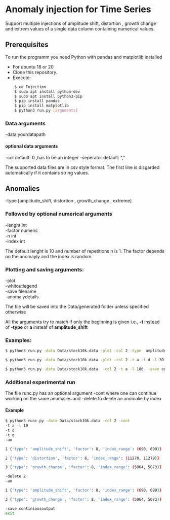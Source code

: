 # Anomaly injection for Time Series  
Support multiple injections of amplitude shift, distortion , growth change and extrem values of a single data column containing numerical values.


## Prerequisites
To run the programm you need Python with pandas and matplotlib installed

- For ubuntu 18 or 20
- Clone this repository.
- Execute:
```bash
    $ cd Injection
    $ sudo apt install python-dev
    $ sudo apt install python3-pip
    $ pip install pandas
    $ pip install matplotlib
    $ python3 run.py [arguments]
```

### Data arguments
-data  yourdatapath 


#### optional data arguments 
-col  default: 0 ,has to be an integer
-seperator default: ","

The supported data files are in csv style format. The first line is disgarded automatically if it contains string values.

## Anomalies
-type [amplitude_shift,
distortion ,
growth_change ,
extreme]


### Followed by optional numerical arguments
-lenght int\
-factor numeric\
-n int\
-index int 

The default lenght is 10 and number of repetitions n is 1. The factor depends on the anomayly and the index is random.

### Plotting and saving arguments:
-plot\
-whitoutlegend\
-save filename\
-anomalydetails

The file will be saved into the Data/generated folder unless specified otherwise


All the arguments try to match if only the beginning is given i.e., **-t** instead of **-type** or **a** insteaf of **amplitude_shift**
### Examples:
```bash
$ python3 run.py -data Data/stock10k.data -plot -col 2 -type  amplitude_shift -type distortion -length 30 -factor 6 -n 6 -anomalydetails

$ python3 run.py -data Data/stock10k.data -plot -col 2 -t a -t d -l 30 -f 6 -n 6

$ python3 run.py -data Data/stock10k.data  -col 2 -t a -l 100  -save output -t a -t e -f 6 -p 
```

### Additional experimental run
The file runc.py has an optional argument -cont where one can continue working on the same anomalies and -delete to delete an anomalie by index

#### Example
```bash
$ python3 runc.py -data Data/stock10k.data -col 2 -cont
-t a -l 10 
-t d   
-t g
-an 

1 {'type': 'amplitude_shift', 'factor': 8, 'index_range': (690, 699)} 

2 {'type': 'distortion', 'factor': 8, 'index_range': (11270, 11279)} 

3 {'type': 'growth_change', 'factor': 8, 'index_range': (5064, 5073)} 

-delete 2 
-an 

1 {'type': 'amplitude_shift', 'factor': 8, 'index_range': (690, 699)} 

3 {'type': 'growth_change', 'factor': 8, 'index_range': (5064, 5073)} 

-save continiousoutput
exit
```


